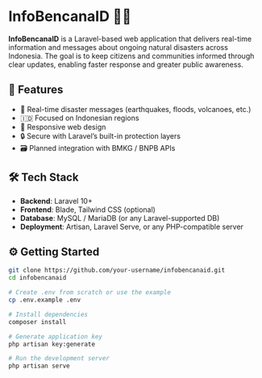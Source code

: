 # InfoBencanaID 🌋🌊

**InfoBencanaID** is a Laravel-based web application that delivers real-time information and messages about ongoing natural disasters across Indonesia. The goal is to keep citizens and communities informed through clear updates, enabling faster response and greater public awareness.

## 🚀 Features

- 📢 Real-time disaster messages (earthquakes, floods, volcanoes, etc.)
- 🇮🇩 Focused on Indonesian regions
- 📱 Responsive web design
- 🔒 Secure with Laravel’s built-in protection layers
- 🗃️ Planned integration with BMKG / BNPB APIs

## 🛠 Tech Stack

- **Backend**: Laravel 10+
- **Frontend**: Blade, Tailwind CSS (optional)
- **Database**: MySQL / MariaDB (or any Laravel-supported DB)
- **Deployment**: Artisan, Laravel Serve, or any PHP-compatible server

## ⚙️ Getting Started

```bash
git clone https://github.com/your-username/infobencanaid.git
cd infobencanaid

# Create .env from scratch or use the example
cp .env.example .env

# Install dependencies
composer install

# Generate application key
php artisan key:generate

# Run the development server
php artisan serve
```
